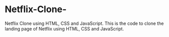 # Netflix-Clone-
Netflix Clone using HTML, CSS and JavaScript. 
This is the code to clone the landing page of Netflix using HTML, CSS and JavaScript.

